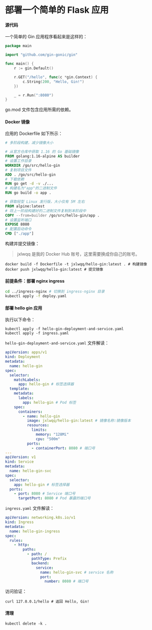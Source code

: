 # 部署一个简单的 Flask 应用

#### 源代码

一个简单的 Gin 应用程序看起来是这样的：

```go
package main

import "github.com/gin-gonic/gin"

func main() {
	r := gin.Default()

	r.GET("/hello", func(c *gin.Context) {
		c.String(200, "Hello, Gin!")
	})

	_ = r.Run(":8080")
}
```

go.mod 文件包含应用所需的依赖。

#### Docker 镜像

应用的 Dockerfile 如下所示：

```dockerfile
# 多阶段构建，减少镜像大小

# 从官方仓库中获取 1.16 的 Go 基础镜像
FROM golang:1.16-alpine AS builder
# 设置工作目录
WORKDIR /go/src/hello-gin
# 复制项目文件
ADD . /go/src/hello-gin
# 下载依赖
RUN go get -d -v ./...
# 构建名为"app"的二进制文件
RUN go build -o app .

# 获取轻型 Linux 发行版，大小仅有 5M 左右
FROM alpine:latest
# 将上一阶段构建好的二进制文件复制到本阶段中
COPY --from=builder /go/src/hello-gin/app .
# 设置监听端口
EXPOSE 8080
# 配置启动命令
CMD ["./app"]
```

构建并提交镜像：

> jxlwqq 是我的 Docker Hub 账号，这里需要换成你自己的账号。

```shell
docker build -f Dockerfile -t jxlwqq/hello-gin:latest . # 构建镜像
docker push jxlwqq/hello-gin:latest # 提交镜像
```

#### 前提条件：部署 nginx ingress

```bash
cd ../ingress-nginx # 切换到 ingress-nginx 目录
kubectl apply -f deploy.yaml
```

#### 部署 hello gin 应用

执行以下命令：

```shell
kubectl apply -f hello-gin-deployment-and-service.yaml
kubectl apply -f ingress.yaml
```

`hello-gin-deployment-and-service.yaml` 文件解读：

```yaml
apiVersion: apps/v1
kind: Deployment
metadata:
  name: hello-gin
spec:
  selector:
    matchLabels:
      app: hello-gin # 标签选择器
  template:
    metadata:
      labels:
        app: hello-gin # Pod 标签
    spec:
      containers:
        - name: hello-gin
          image: jxlwqq/hello-gin:latest # 镜像名称:镜像版本
          resources:
            limits:
              memory: "128Mi"
              cpu: "500m"
          ports:
            - containerPort: 8080 # 端口号
---
apiVersion: v1
kind: Service
metadata:
  name: hello-gin-svc
spec:
  selector:
    app: hello-gin # 标签选择器
  ports:
    - port: 8080 # Service 端口号
      targetPort: 8080 # Pod 暴露的端口号
```

`ingress.yaml` 文件解读：

```yaml
apiVersion: networking.k8s.io/v1
kind: Ingress
metadata:
  name: hello-gin-ingress
spec:
  rules:
    - http:
        paths:
          - path: /
            pathType: Prefix
            backend:
              service:
                name: hello-gin-svc # service 名称
                port:
                  number: 8080 # 端口号
```

访问验证：

```shell
curl 127.0.0.1/hello # 返回 Hello, Gin!
```

#### 清理
```shell
kubectl delete -k .
```

